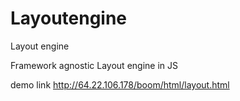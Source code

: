 Layoutengine
============

Layout engine


Framework agnostic Layout engine in JS

demo link http://64.22.106.178/boom/html/layout.html
